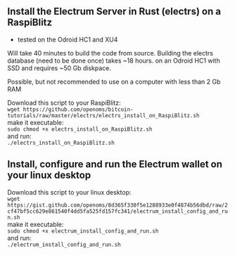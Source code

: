 ## Install the Electrum Server in Rust (electrs) on a RaspiBlitz
* tested on the Odroid HC1 and XU4

Will take 40 minutes to build the code from source.
Building the electrs database (need to be done once) takes ~18 hours.
on an Odroid HC1 with SSD and requires ~50 Gb diskpace.

Possible, but not recommended to use on a computer with less than 2 Gb RAM

Download this script to your RaspiBlitz:  
`wget https://github.com/openoms/bitcoin-tutorials/raw/master/electrs/electrs_install_on_RaspiBlitz.sh`  
make it executable:  
`sudo chmod +x electrs_install_on_RaspiBlitz.sh`  
and run:  
`./electrs_install_on_RaspiBlitz.sh`


## Install, configure and run the Electrum wallet on your linux desktop
Download this script to your linux desktop:  
`wget https://gist.github.com/openoms/8d365f330f5e1288933e0f4874b56dbd/raw/2cf47bf5cc629e861540f4dd5fa525fd157fc341/electrum_install_config_and_run.sh`  
make it executable:  
`sudo chmod +x electrum_install_config_and_run.sh`  
and run:  
`./electrum_install_config_and_run.sh`

